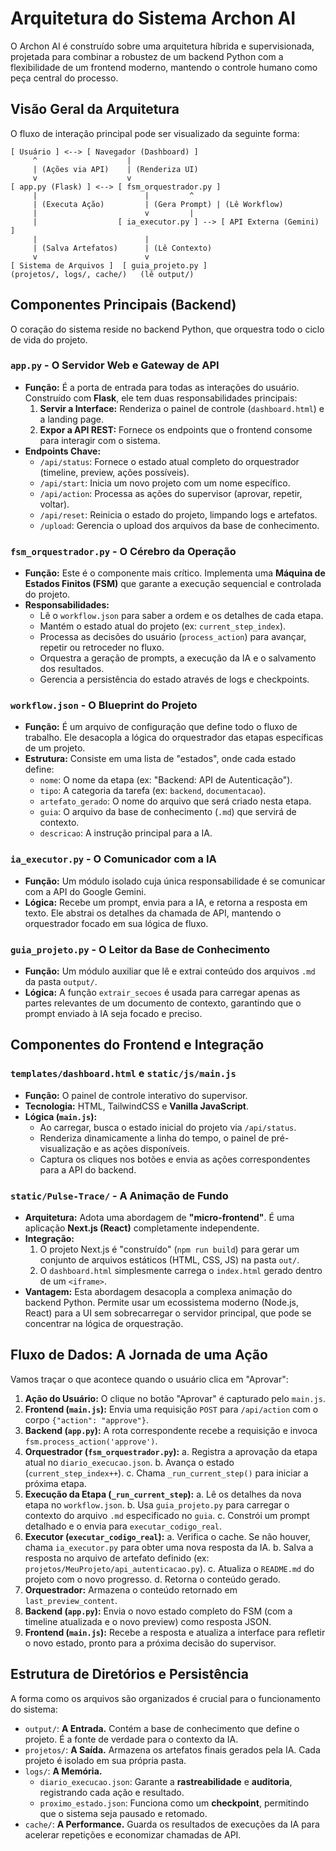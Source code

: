 # Arquitetura do Sistema Archon AI

O Archon AI é construído sobre uma arquitetura híbrida e supervisionada, projetada para combinar a robustez de um backend Python com a flexibilidade de um frontend moderno, mantendo o controle humano como peça central do processo.

## Visão Geral da Arquitetura

O fluxo de interação principal pode ser visualizado da seguinte forma:

```
[ Usuário ] <--> [ Navegador (Dashboard) ]
     ^                    |
     | (Ações via API)    | (Renderiza UI)
     v                    v
[ app.py (Flask) ] <--> [ fsm_orquestrador.py ]
     |                        |         ^
     | (Executa Ação)         | (Gera Prompt) | (Lê Workflow)
     |                        v         |
     |                  [ ia_executor.py ] --> [ API Externa (Gemini) ]
     |                        |
     | (Salva Artefatos)      | (Lê Contexto)
     v                        v
[ Sistema de Arquivos ]  [ guia_projeto.py ]
(projetos/, logs/, cache/)   (lê output/)
```

## Componentes Principais (Backend)

O coração do sistema reside no backend Python, que orquestra todo o ciclo de vida do projeto.

### `app.py` - O Servidor Web e Gateway de API
*   **Função:** É a porta de entrada para todas as interações do usuário. Construído com **Flask**, ele tem duas responsabilidades principais:
    1.  **Servir a Interface:** Renderiza o painel de controle (`dashboard.html`) e a landing page.
    2.  **Expor a API REST:** Fornece os endpoints que o frontend consome para interagir com o sistema.
*   **Endpoints Chave:**
    *   `/api/status`: Fornece o estado atual completo do orquestrador (timeline, preview, ações possíveis).
    *   `/api/start`: Inicia um novo projeto com um nome específico.
    *   `/api/action`: Processa as ações do supervisor (aprovar, repetir, voltar).
    *   `/api/reset`: Reinicia o estado do projeto, limpando logs e artefatos.
    *   `/upload`: Gerencia o upload dos arquivos da base de conhecimento.

### `fsm_orquestrador.py` - O Cérebro da Operação
*   **Função:** Este é o componente mais crítico. Implementa uma **Máquina de Estados Finitos (FSM)** que garante a execução sequencial e controlada do projeto.
*   **Responsabilidades:**
    *   Lê o `workflow.json` para saber a ordem e os detalhes de cada etapa.
    *   Mantém o estado atual do projeto (ex: `current_step_index`).
    *   Processa as decisões do usuário (`process_action`) para avançar, repetir ou retroceder no fluxo.
    *   Orquestra a geração de prompts, a execução da IA e o salvamento dos resultados.
    *   Gerencia a persistência do estado através de logs e checkpoints.

### `workflow.json` - O Blueprint do Projeto
*   **Função:** É um arquivo de configuração que define todo o fluxo de trabalho. Ele desacopla a lógica do orquestrador das etapas específicas de um projeto.
*   **Estrutura:** Consiste em uma lista de "estados", onde cada estado define:
    *   `nome`: O nome da etapa (ex: "Backend: API de Autenticação").
    *   `tipo`: A categoria da tarefa (ex: `backend`, `documentacao`).
    *   `artefato_gerado`: O nome do arquivo que será criado nesta etapa.
    *   `guia`: O arquivo da base de conhecimento (`.md`) que servirá de contexto.
    *   `descricao`: A instrução principal para a IA.

### `ia_executor.py` - O Comunicador com a IA
*   **Função:** Um módulo isolado cuja única responsabilidade é se comunicar com a API do Google Gemini.
*   **Lógica:** Recebe um prompt, envia para a IA, e retorna a resposta em texto. Ele abstrai os detalhes da chamada de API, mantendo o orquestrador focado em sua lógica de fluxo.

### `guia_projeto.py` - O Leitor da Base de Conhecimento
*   **Função:** Um módulo auxiliar que lê e extrai conteúdo dos arquivos `.md` da pasta `output/`.
*   **Lógica:** A função `extrair_secoes` é usada para carregar apenas as partes relevantes de um documento de contexto, garantindo que o prompt enviado à IA seja focado e preciso.

## Componentes do Frontend e Integração

### `templates/dashboard.html` e `static/js/main.js`
*   **Função:** O painel de controle interativo do supervisor.
*   **Tecnologia:** HTML, TailwindCSS e **Vanilla JavaScript**.
*   **Lógica (`main.js`):**
    *   Ao carregar, busca o estado inicial do projeto via `/api/status`.
    *   Renderiza dinamicamente a linha do tempo, o painel de pré-visualização e as ações disponíveis.
    *   Captura os cliques nos botões e envia as ações correspondentes para a API do backend.

### `static/Pulse-Trace/` - A Animação de Fundo
*   **Arquitetura:** Adota uma abordagem de **"micro-frontend"**. É uma aplicação **Next.js (React)** completamente independente.
*   **Integração:**
    1.  O projeto Next.js é "construído" (`npm run build`) para gerar um conjunto de arquivos estáticos (HTML, CSS, JS) na pasta `out/`.
    2.  O `dashboard.html` simplesmente carrega o `index.html` gerado dentro de um `<iframe>`.
*   **Vantagem:** Esta abordagem desacopla a complexa animação do backend Python. Permite usar um ecossistema moderno (Node.js, React) para a UI sem sobrecarregar o servidor principal, que pode se concentrar na lógica de orquestração.

## Fluxo de Dados: A Jornada de uma Ação

Vamos traçar o que acontece quando o usuário clica em "Aprovar":

1.  **Ação do Usuário:** O clique no botão "Aprovar" é capturado pelo `main.js`.
2.  **Frontend (`main.js`):** Envia uma requisição `POST` para `/api/action` com o corpo `{"action": "approve"}`.
3.  **Backend (`app.py`):** A rota correspondente recebe a requisição e invoca `fsm.process_action('approve')`.
4.  **Orquestrador (`fsm_orquestrador.py`):**
    a. Registra a aprovação da etapa atual no `diario_execucao.json`.
    b. Avança o estado (`current_step_index++`).
    c. Chama `_run_current_step()` para iniciar a próxima etapa.
5.  **Execução da Etapa (`_run_current_step`):**
    a. Lê os detalhes da nova etapa no `workflow.json`.
    b. Usa `guia_projeto.py` para carregar o contexto do arquivo `.md` especificado no `guia`.
    c. Constrói um prompt detalhado e o envia para `executar_codigo_real`.
6.  **Executor (`executar_codigo_real`):**
    a. Verifica o cache. Se não houver, chama `ia_executor.py` para obter uma nova resposta da IA.
    b. Salva a resposta no arquivo de artefato definido (ex: `projetos/MeuProjeto/api_autenticacao.py`).
    c. Atualiza o `README.md` do projeto com o novo progresso.
    d. Retorna o conteúdo gerado.
7.  **Orquestrador:** Armazena o conteúdo retornado em `last_preview_content`.
8.  **Backend (`app.py`):** Envia o novo estado completo do FSM (com a timeline atualizada e o novo preview) como resposta JSON.
9.  **Frontend (`main.js`):** Recebe a resposta e atualiza a interface para refletir o novo estado, pronto para a próxima decisão do supervisor.

## Estrutura de Diretórios e Persistência

A forma como os arquivos são organizados é crucial para o funcionamento do sistema:

*   `output/`: **A Entrada.** Contém a base de conhecimento que define o projeto. É a fonte de verdade para o contexto da IA.
*   `projetos/`: **A Saída.** Armazena os artefatos finais gerados pela IA. Cada projeto é isolado em sua própria pasta.
*   `logs/`: **A Memória.**
    *   `diario_execucao.json`: Garante a **rastreabilidade** e **auditoria**, registrando cada ação e resultado.
    *   `proximo_estado.json`: Funciona como um **checkpoint**, permitindo que o sistema seja pausado e retomado.
*   `cache/`: **A Performance.** Guarda os resultados de execuções da IA para acelerar repetições e economizar chamadas de API.